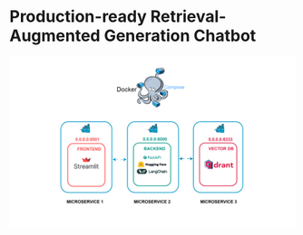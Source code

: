 # Production-ready Retrieval-Augmented Generation Chatbot
![Diagram](assets/Chatbot_Architecture.svg)
